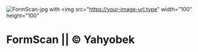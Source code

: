 ![FormScan-jpg](https://github.com/user-attachments/assets/902947d8-2b42-49ed-b5bf-ac1525fdbab3) with <img src="https://your-image-url.type" width="100" height="100"
# FormScan || © Yahyobek
